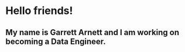

# Hello friends! 


## My name is Garrett Arnett and I am working on becoming a Data Engineer.





